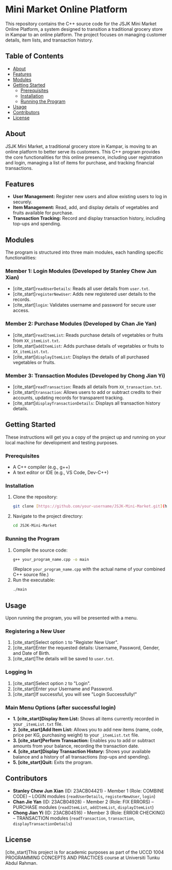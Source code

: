 # Mini Market Online Platform

This repository contains the C++ source code for the JSJK Mini Market Online Platform, a system designed to transition a traditional grocery store in Kampar to an online platform. The project focuses on managing customer details, item lists, and transaction history.

## Table of Contents

- [About](#about)
- [Features](#features)
- [Modules](#modules)
- [Getting Started](#getting-started)
  - [Prerequisites](#prerequisites)
  - [Installation](#installation)
  - [Running the Program](#running-the-program)
- [Usage](#usage)
- [Contributors](#contributors)
- [License](#license)

## About

JSJK Mini Market, a traditional grocery store in Kampar, is moving to an online platform to better serve its customers. This C++ program provides the core functionalities for this online presence, including user registration and login, managing a list of items for purchase, and tracking financial transactions.

## Features

* **User Management:** Register new users and allow existing users to log in securely.
* **Item Management:** Read, add, and display details of vegetables and fruits available for purchase.
* **Transaction Tracking:** Record and display transaction history, including top-ups and spending.

## Modules

The program is structured into three main modules, each handling specific functionalities:

### Member 1: Login Modules (Developed by Stanley Chew Jun Xian)

* [cite_start]`readUserDetails`: Reads all user details from `user.txt`. 
* [cite_start]`registerNewUser`: Adds new registered user details to the records. 
* [cite_start]`login`: Validates username and password for secure user access. 

### Member 2: Purchase Modules (Developed by Chan Jie Yan)

* [cite_start]`readItemList`: Reads purchase details of vegetables or fruits from `XX_itemList.txt`. 
* [cite_start]`addItemList`: Adds purchase details of vegetables or fruits to `XX_itemList.txt`. 
* [cite_start]`displayItemList`: Displays the details of all purchased vegetables or fruits. 

### Member 3: Transaction Modules (Developed by Chong Jian Yi)

* [cite_start]`readTransaction`: Reads all details from `XX_transaction.txt`. 
* [cite_start]`transaction`: Allows users to add or subtract credits to their accounts, updating records for transparent tracking. 
* [cite_start]`displayTransactionDetails`: Displays all transaction history details. 

## Getting Started

These instructions will get you a copy of the project up and running on your local machine for development and testing purposes.

### Prerequisites

* A C++ compiler (e.g., g++)
* A text editor or IDE (e.g., VS Code, Dev-C++)

### Installation

1.  Clone the repository:
    ```bash
    git clone [https://github.com/your-username/JSJK-Mini-Market.git](https://github.com/your-username/JSJK-Mini-Market.git)
    ```
2.  Navigate to the project directory:
    ```bash
    cd JSJK-Mini-Market
    ```

### Running the Program

1.  Compile the source code:
    ```bash
    g++ your_program_name.cpp -o main
    ```
    (Replace `your_program_name.cpp` with the actual name of your combined C++ source file.)
2.  Run the executable:
    ```bash
    ./main
    ```

## Usage

Upon running the program, you will be presented with a menu.

### Registering a New User

1.  [cite_start]Select option `1` to "Register New User". 
2.  [cite_start]Enter the requested details: Username, Password, Gender, and Date of Birth. 
3.  [cite_start]The details will be saved to `user.txt`. 

### Logging In

1.  [cite_start]Select option `2` to "Login". 
2.  [cite_start]Enter your Username and Password. 
3.  [cite_start]If successful, you will see "Login Successfully!" 

### Main Menu Options (after successful login)

* **1. [cite_start]Display Item List:** Shows all items currently recorded in your `_itemList.txt` file. 
* **2. [cite_start]Add Item List:** Allows you to add new items (name, code, price per KG, purchasing weight) to your `_itemList.txt` file. 
* **3. [cite_start]Perform Transaction:** Enables you to add or subtract amounts from your balance, recording the transaction date. 
* **4. [cite_start]Display Transaction History:** Shows your available balance and a history of all transactions (top-ups and spending). 
* **5. [cite_start]Quit:** Exits the program. 

## Contributors

* **Stanley Chew Jun Xian** (ID: 23ACB04421) - Member 1 (Role: COMBINE CODE) – LOGIN modules (`readUserDetails`, `registerNewUser`, `login`) 
* **Chan Jie Yan** (ID: 23ACB04928) - Member 2 (Role: FIX ERRORS) – PURCHASE modules (`readItemList`, `addItemList`, `displayItemList`) 
* **Chong Jian Yi** (ID: 23ACB04516) - Member 3 (Role: ERROR CHECKING) – TRANSACTION modules (`readTransaction`, `transaction`, `displayTransactionDetails`) 

## License

[cite_start]This project is for academic purposes as part of the UCCD 1004 PROGRAMMING CONCEPTS AND PRACTICES course at Universiti Tunku Abdul Rahman.